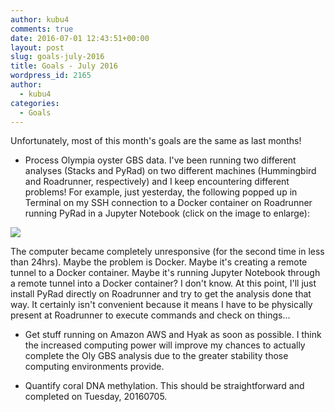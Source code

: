 ```yaml
---
author: kubu4
comments: true
date: 2016-07-01 12:43:51+00:00
layout: post
slug: goals-july-2016
title: Goals - July 2016
wordpress_id: 2165
author:
  - kubu4
categories:
  - Goals
---
```


Unfortunately, most of this month's goals are the same as last months!







  * Process Olympia oyster GBS data. I've been running two different analyses (Stacks and PyRad) on two different machines (Hummingbird and Roadrunner, respectively) and I keep encountering different problems! For example, just yesterday, the following popped up in Terminal on my SSH connection to a Docker container on Roadrunner running PyRad in a Jupyter Notebook (click on the image to enlarge):





[![](http://eagle.fish.washington.edu/Arabidopsis/2016-06-30_screenshot.png)](http://eagle.fish.washington.edu/Arabidopsis/2016-06-30_screenshot.png)

The computer became completely unresponsive (for the second time in less than 24hrs). Maybe the problem is Docker. Maybe it's creating a remote tunnel to a Docker container. Maybe it's running Jupyter Notebook through a remote tunnel into a Docker container? I don't know. At this point, I'll just install PyRad directly on Roadrunner and try to get the analysis done that way. It certainly isn't convenient because it means I have to be physically present at Roadrunner to execute commands and check on things...







  * Get stuff running on Amazon AWS and Hyak as soon as possible. I think the increased computing power will improve my chances to actually complete the Oly GBS analysis due to the greater stability those computing environments provide.



  * Quantify coral DNA methylation. This should be straightforward and completed on Tuesday, 20160705.





